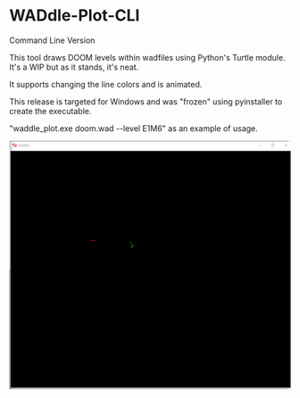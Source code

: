 # WADdle-Plot-CLI
Command Line Version

This tool draws DOOM levels within wadfiles 
using Python's Turtle module. It's a WIP but as
it stands, it's neat.

It supports changing the line colors and is
animated.

This release is targeted for Windows and was 
"frozen" using pyinstaller to create the 
executable.

"waddle_plot.exe doom.wad --level E1M6" as an
example of usage.


![plot](https://github.com/InZane84/waddle_plot/blob/master/waddle_plot.gif)
